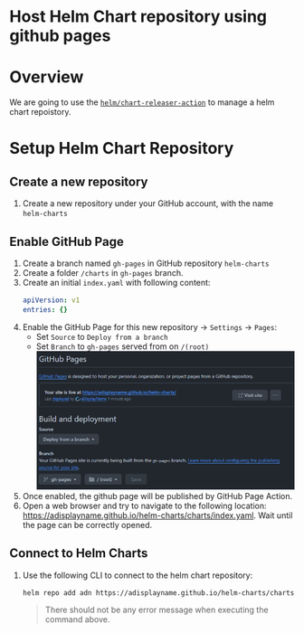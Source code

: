 Host Helm Chart repository using github pages
=
# Overview
We are going to use the [`helm/chart-releaser-action`](https://github.com/helm/chart-releaser-action) to manage a helm chart repoistory. 

# Setup Helm Chart Repository
## Create a new repository
1. Create a new repository under your GitHub account, with the name `helm-charts`
## Enable GitHub Page
1. Create a branch named `gh-pages` in GitHub repository `helm-charts`
1. Create a folder `/charts` in `gh-pages` branch.
1. Create an initial `index.yaml` with following content:
   ```yaml
   apiVersion: v1
   entries: {}
   ```
1. Enable the GitHub Page for this new repository &rarr; `Settings` &rarr; `Pages`:
   * Set `Source` to `Deploy from a branch`
   * Set `Branch` to `gh-pages` served from on `/(root)`
   ![GitHub Page Settings](pic/github-page-settings-for-helm-chart-hosting.png)
1. Once enabled, the github page will be published by GitHub Page Action. 
1. Open a web browser and try to navigate to the following location: https://adisplayname.github.io/helm-charts/charts/index.yaml. Wait until the page can be correctly opened.

## Connect to Helm Charts
1. Use the following CLI to connect to the helm chart repository:
   ```
   helm repo add adn https://adisplayname.github.io/helm-charts/charts
   ```
   > There should not be any error message when executing the command above.
